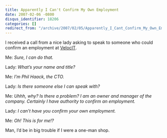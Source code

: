 ```yaml
---
title: Apparently I Can't Confirm My Own Employment
date: 2007-02-06 -0800
disqus_identifier: 18206
categories: []
redirect_from: "/archive/2007/02/05/Apparently_I_Cant_Confirm_My_Own_Employment.aspx/"
---
```


I received a call from a nice lady asking to speak to someone who could
confirm an employment at [VelocIT](http://veloc-it.com/ "VelocIT").

Me: *Sure, I can do that.*

Lady: *What’s your name and title?*

Me: *I’m Phil Haack, the CTO.*

Lady: *Is there someone else I can speak with?*

Me: *Uhhh, why? Is there a problem? I am an owner and manager of the
company. Certainly I have authority to confirm an employment.*

Lady: *I can’t have you confirm your own employment.*

Me: *Oh! This is for me!?*

Man, I’d be in big trouble if I were a one-man shop.

